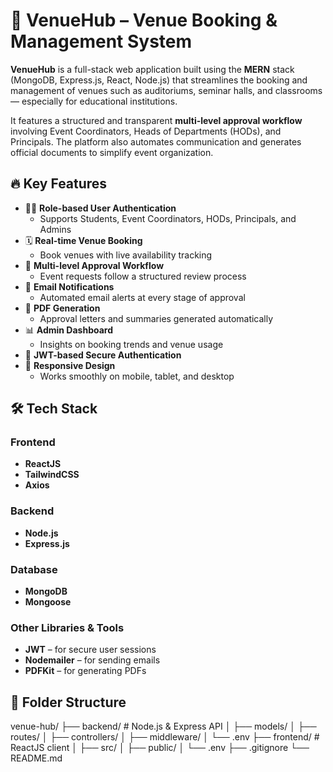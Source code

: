 # 🎪 VenueHub – Venue Booking & Management System

**VenueHub** is a full-stack web application built using the **MERN** stack (MongoDB, Express.js, React, Node.js) that streamlines the booking and management of venues such as auditoriums, seminar halls, and classrooms — especially for educational institutions.

It features a structured and transparent **multi-level approval workflow** involving Event Coordinators, Heads of Departments (HODs), and Principals. The platform also automates communication and generates official documents to simplify event organization.



## 🔥 Key Features

- 🧑‍🎓 **Role-based User Authentication**
  - Supports Students, Event Coordinators, HODs, Principals, and Admins
- 🗓️ **Real-time Venue Booking**
  - Book venues with live availability tracking
- 🔁 **Multi-level Approval Workflow**
  - Event requests follow a structured review process
- 📧 **Email Notifications**
  - Automated email alerts at every stage of approval
- 📄 **PDF Generation**
  - Approval letters and summaries generated automatically
- 📊 **Admin Dashboard**
  - Insights on booking trends and venue usage
- 🔐 **JWT-based Secure Authentication**
- 📱 **Responsive Design**
  - Works smoothly on mobile, tablet, and desktop



## 🛠️ Tech Stack

### Frontend
- **ReactJS**
- **TailwindCSS**
- **Axios**

### Backend
- **Node.js**
- **Express.js**

### Database
- **MongoDB**
- **Mongoose**

### Other Libraries & Tools
- **JWT** – for secure user sessions
- **Nodemailer** – for sending emails
- **PDFKit** – for generating PDFs



## 📂 Folder Structure
venue-hub/
├── backend/ # Node.js & Express API
│ ├── models/
│ ├── routes/
│ ├── controllers/
│ ├── middleware/
│ └── .env
├── frontend/ # ReactJS client
│ ├── src/
│ ├── public/
│ └── .env
├── .gitignore
└── README.md
